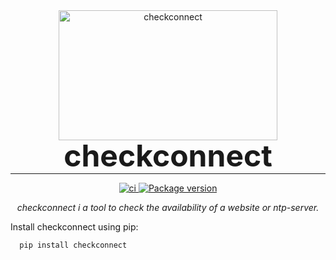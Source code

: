 <p align="center" style="margin: 0 0 10px">
  <img width="350" height="208" src="https://raw.githubusercontent.com/jmuelbert/checkconnect/main/docs/img/test_connections.jpg" alt='checkconnect'>
</p>

<h1 align="center" style="font-size: 3rem; margin: -15px 0">
checkconnect
</h1>

---

<div align="center">
<p>
<a href="https://github.com/jmuelbert/checkconnect/actions">
<img src="https://github.com/jmuelbert/checkconnect/workflows/ci/badge.svg" alt="ci">

<a href="https://pypi.org/project/checkconnect/">
    <img src="https://badge.fury.io/py/checkconnect.svg" alt="Package version">
</a>
</p>

<em>checkconnect i a tool to check the availability of a website or ntp-server.</em>
</div>

Install checkconnect using pip:

```shell
  pip install checkconnect
```
